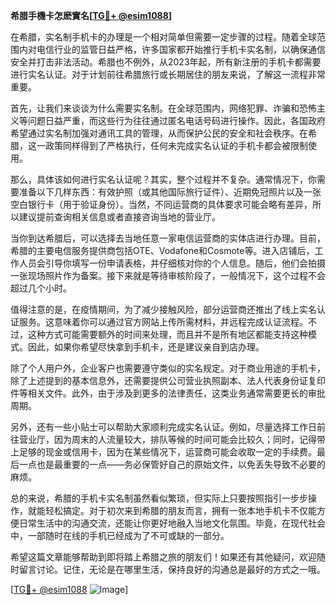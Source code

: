**希腊手機卡怎麽實名[[TG💪+ @esim1088](https://t.me/s/esim1088)]**

在希腊，实名制手机卡的办理是一个相对简单但需要一定步骤的过程。随着全球范围内对电信行业的监管日益严格，许多国家都开始推行手机卡实名制，以确保通信安全并打击非法活动。希腊也不例外，从2023年起，所有新注册的手机卡都需要进行实名认证。对于计划前往希腊旅行或长期居住的朋友来说，了解这一流程非常重要。

首先，让我们来谈谈为什么需要实名制。在全球范围内，网络犯罪、诈骗和恐怖主义等问题日益严重，而这些行为往往通过匿名电话号码进行操作。因此，各国政府希望通过实名制加强对通讯工具的管理，从而保护公民的安全和社会秩序。在希腊，这一政策同样得到了严格执行，任何未完成实名认证的手机卡都会被限制使用。

那么，具体该如何进行实名认证呢？其实，整个过程并不复杂。通常情况下，你需要准备以下几样东西：有效护照（或其他国际旅行证件）、近期免冠照片以及一张空白银行卡（用于验证身份）。当然，不同运营商的具体要求可能会略有差异，所以建议提前查询相关信息或者直接咨询当地的营业厅。

当你到达希腊后，可以选择去当地任意一家电信运营商的实体店进行办理。目前，希腊的主要电信服务提供商包括OTE、Vodafone和Cosmote等。进入店铺后，工作人员会引导你填写一份申请表格，并仔细核对你的个人信息。随后，他们会拍摄一张现场照片作为备案。接下来就是等待审核阶段了，一般情况下，这个过程不会超过几个小时。

值得注意的是，在疫情期间，为了减少接触风险，部分运营商还推出了线上实名认证服务。这意味着你可以通过官方网站上传所需材料，并远程完成认证流程。不过，这种方式可能需要额外的时间来处理，而且并不是所有地区都能支持这种模式。因此，如果你希望尽快拿到手机卡，还是建议亲自到店办理。

除了个人用户外，企业客户也需要遵守类似的实名规定。对于商业用途的手机卡，除了上述提到的基本信息外，还需要提供公司营业执照副本、法人代表身份证复印件等相关文件。此外，由于涉及到更多的法律责任，这类业务通常需要更长的审批周期。

另外，还有一些小贴士可以帮助大家顺利完成实名认证。例如，尽量选择工作日前往营业厅，因为周末的人流量较大，排队等候的时间可能会比较久；同时，记得带上足够的现金或信用卡，因为在某些情况下，运营商可能会收取一定的手续费。最后一点也是最重要的一点——务必保管好自己的原始文件，以免丢失导致不必要的麻烦。

总的来说，希腊的手机卡实名制虽然看似繁琐，但实际上只要按照指引一步步操作，就能轻松搞定。对于初次来到希腊的朋友而言，拥有一张本地手机卡不仅能方便日常生活中的沟通交流，还能让你更好地融入当地文化氛围。毕竟，在现代社会中，一部随时在线的手机已经成为了不可或缺的一部分。

希望这篇文章能够帮助到即将踏上希腊之旅的朋友们！如果还有其他疑问，欢迎随时留言讨论。记住，无论是在哪里生活，保持良好的沟通总是最好的方式之一哦。

[[TG💪+ @esim1088](https://t.me/s/esim1088) ![Image](https://i.postimg.cc/4NQfJmqS/Snipaste-2025-05-13-00-14-12.png)]
